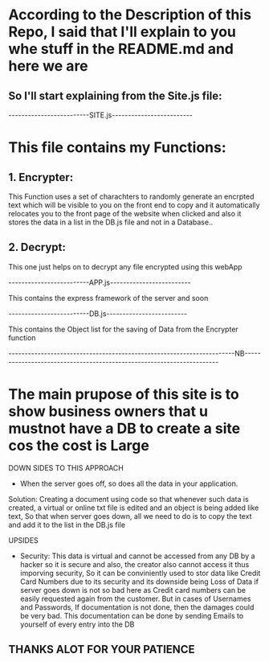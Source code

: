 # According to the Description of this Repo, I said that I'll explain to you whe stuff in the README.md and here we are

## So I'll start explaining from the Site.js file:

-------------------------SITE.js-------------------------


# This file contains my Functions:

## 1. Encrypter: 

This Function uses a set of charachters to randomly generate an encrpted text which will be visible to you on the front end to copy and it automatically relocates you to the front page of the website when clicked and also it stores the data in a list in the DB.js file and not in a Database..


## 2. Decrypt:

This one just helps on to decrypt any file encrypted using this webApp


-------------------------APP.js-------------------------

This contains the express framework of the server and soon


-------------------------DB.js-------------------------

This contains the Object list for the saving of Data from the Encrypter function





----------------------------------------------------------------------NB----------------------------------------------------------------------

# The main prupose of this site is to show business owners that u mustnot have a DB to create a site cos the cost is Large


DOWN SIDES TO THIS APPROACH

- When the server goes off, so does all the data in your application.

Solution: Creating a document using code so that whenever such data is created, a virtual or online txt file is edited and an object is being added like text, So that when server goes down, all we need to do is to copy the text and add it to the list in the DB.js file


UPSIDES

- Security: This data is virtual and cannot be accessed from any DB by a hacker so it is secure and also, the creator also cannot access it thus imporving security, So it can be conviniently used to stor data like Credit Card Numbers due to its security and its downside being Loss of Data if server goes down is not so bad here as Credit card numbers can be easily requested again from the customer. But in cases of Usernames and Passwords, If documentation is not done, then the damages could be very bad. This documentation can be done by sending Emails to yourself of every entry into the DB



## THANKS ALOT FOR YOUR PATIENCE